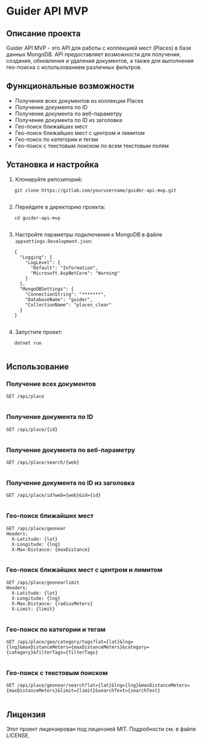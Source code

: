 # Guider API MVP

## Описание проекта

Guider API MVP - это API для работы с коллекцией мест (Places) в базе данных MongoDB. API предоставляет возможности для получения, создания, обновления и удаления документов, а также для выполнения гео-поиска с использованием различных фильтров.

## Функциональные возможности

- Получение всех документов из коллекции Places
- Получение документа по ID
- Получение документа по веб-параметру
- Получение документа по ID из заголовка
- Гео-поиск ближайших мест
- Гео-поиск ближайших мест с центром и лимитом
- Гео-поиск по категории и тегам
- Гео-поиск с текстовым поиском по всем текстовым полям

## Установка и настройка

1. Клонируйте репозиторий:
   

```
   git clone https://gitlab.com/yourusername/guider-api-mvp.git
   

```

2. Перейдите в директорию проекта:
   

```
   cd guider-api-mvp
   

```

3. Настройте параметры подключения к MongoDB в файле `appsettings.Development.json`:
   

```
   {
     "Logging": {
       "LogLevel": {
         "Default": "Information",
         "Microsoft.AspNetCore": "Warning"
       }
     },
     "MongoDBSettings": {
       "ConnectionString": "*******",
       "DatabaseName": "guider",
       "CollectionName": "places_clear"
     }
   }
   

```

4. Запустите проект:
   

```
   dotnet run
   

```

## Использование

### Получение всех документов



```
GET /api/place


```

### Получение документа по ID



```
GET /api/place/{id}


```

### Получение документа по веб-параметру



```
GET /api/place/search/{web}


```

### Получение документа по ID из заголовка



```
GET /api/place/id?web={web}&id={id}


```

### Гео-поиск ближайших мест



```
GET /api/place/geonear
Headers:
  X-Latitude: {lat}
  X-Longitude: {lng}
  X-Max-Distance: {maxDistance}


```

### Гео-поиск ближайших мест с центром и лимитом



```
GET /api/place/geonearlimit
Headers:
  X-Latitude: {lat}
  X-Longitude: {lng}
  X-Max-Distance: {radiusMeters}
  X-Limit: {limit}


```

### Гео-поиск по категории и тегам



```
GET /api/place/geo/category/tags?lat={lat}&lng={lng}&maxDistanceMeters={maxDistanceMeters}&category={category}&filterTags={filterTags}


```

### Гео-поиск с текстовым поиском



```
GET /api/place/geonear/search?lat={lat}&lng={lng}&maxDistanceMeters={maxDistanceMeters}&limit={limit}&searchText={searchText}


```

## Лицензия

Этот проект лицензирован под лицензией MIT. Подробности см. в файле LICENSE.